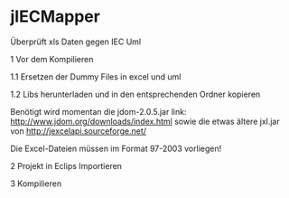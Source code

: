 jIECMapper
==========

Überprüft xls Daten gegen IEC Uml

1 Vor dem Kompilieren

1.1 Ersetzen der Dummy Files in excel und uml

1.2 Libs herunterladen und in den entsprechenden Ordner kopieren

Benötigt wird momentan die jdom-2.0.5.jar link: http://www.jdom.org/downloads/index.html
sowie die etwas ältere jxl.jar von http://jexcelapi.sourceforge.net/

Die Excel-Dateien müssen im Format 97-2003 vorliegen!

2 Projekt in Eclips Importieren

3 Kompilieren